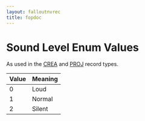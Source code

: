 ```yaml
---
layout: falloutnvrec
title: fopdoc
---
```

Sound Level Enum Values
=======================

As used in the [CREA](../CREA.md) and [PROJ](../PROJ.md) record types.

Value | Meaning
------|--------
0 | Loud
1 | Normal
2 | Silent
